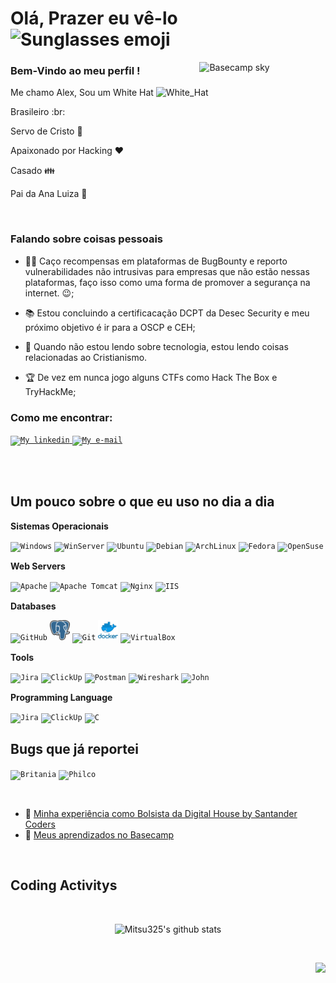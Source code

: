# Olá, Prazer eu vê-lo <img width="30" src="https://emojis.slackmojis.com/emojis/images/1531849430/4246/blob-sunglasses.gif?1531849430" alt="Sunglasses emoji" />

<img align="right" width="40%" src="https://media.giphy.com/media/YxdQy6Vxbvb44/giphy.gif" alt="Basecamp sky" />

### Bem-Vindo ao meu perfil !
<p>
  Me chamo Alex, Sou um White Hat <img width="32" src="https://banner2.cleanpng.com/20180605/uys/kisspng-white-hat-six-thinking-hats-security-hacker-jose-rizal-5b174045b77b41.0502344715282504377516.jpg" alt="White_Hat" /> <p>
  Brasileiro :br: <p>
  Servo de Cristo 🙏 <p>
  Apaixonado por Hacking ❤️<p>
  Casado 👪 <p>
  Pai da Ana Luiza 👶<p>
  
</p>

<br/>

### Falando sobre coisas pessoais

- 👨‍💻 Caço recompensas em plataformas de BugBounty e reporto vulnerabilidades não intrusivas para empresas que não estão nessas plataformas, faço isso como uma forma de promover a segurança na internet.  :wink:;

- 📚 Estou concluindo a certificacação DCPT da Desec Security e meu próximo objetivo é ir para a OSCP e CEH; 

- 💬 Quando não estou lendo sobre tecnologia, estou lendo coisas relacionadas ao Cristianismo. 

- 🏆 De vez em nunca jogo alguns CTFs como Hack The Box e TryHackMe;

### Como me encontrar:

<a href="https://www.linkedin.com/in/alexfariasantos/">
  <code><img alt="My linkedin" width="28" src="https://www.flaticon.com/svg/vstatic/svg/145/145807.svg" /></code>
</a>

<a href="mailto:alexfarias01@outlook.com">
  <code><img alt="My e-mail" width="28" src="https://www.flaticon.com/svg/static/icons/svg/324/324123.svg" /></code>
</a>

<br/><br/>

## Um pouco sobre o que eu uso no dia a dia 


**Sistemas Operacionais**

<code><img height="32" src="https://cdn3.iconfinder.com/data/icons/popular-services-brands-vol-2/512/windows-512.png" alt="Windows"/></code>
<code><img height="32" src="https://gtltecnologia.com.br/wp-content/uploads/2017/05/windows-server-logo-300x159.png" alt="WinServer"/></code>
<code><img height="32" src="https://cdn3.iconfinder.com/data/icons/popular-services-brands-vol-2/512/ubuntu-512.png" alt="Ubuntu"/></code>
<code><img height="32" src="https://cdn0.iconfinder.com/data/icons/flat-round-system/512/debian-512.png" alt="Debian"/></code>
<code><img height="32" src="https://cdn0.iconfinder.com/data/icons/flat-round-system/512/archlinux-512.png" alt="ArchLinux"/></code>
<code><img height="32" src="https://cdn1.iconfinder.com/data/icons/Futurosoft%20Icons%200.5.2/128x128/apps/fedora.png" alt="Fedora"/></code>
<code><img height="32" src="https://cdn0.iconfinder.com/data/icons/flat-round-system/512/opensuse-512.png" alt="OpenSuse"/></code>


**Web Servers**

<code><img height="32" src="https://cdn.iconscout.com/icon/free/png-256/apache-8-1174973.png" alt="Apache"/></code>
<code><img height="32" src="https://upload.wikimedia.org/wikipedia/commons/thumb/7/7b/Tomcat-logo.svg/1200px-Tomcat-logo.svg.png" alt="Apache Tomcat"/></code>
<code><img height="32" src="https://pics.freeicons.io/uploads/icons/png/2377737431551941711-512.png" alt="Nginx"/></code>
<code><img height="32" src="https://secureanycloud.com/wp-content/uploads/sites/33/2019/04/Microsoft-IIS_1.png" alt="IIS"/></code>


**Databases**

<code><img height="32" src="https://cdn4.iconfinder.com/data/icons/logos-3/181/MySQL-512.png" alt="GitHub"/></code>
<code><img height="32" src="https://raw.githubusercontent.com/github/explore/80688e429a7d4ef2fca1e82350fe8e3517d3494d/topics/postgresql/postgresql.png" alt="Bitbucket"/></code>
<code><img height="32" src="https://cdn4.iconfinder.com/data/icons/flat-brand-logo-2/512/oracle-512.png" alt="Git"/></code>
<code><img height="32" src="https://raw.githubusercontent.com/github/explore/80688e429a7d4ef2fca1e82350fe8e3517d3494d/topics/docker/docker.png" alt="Docker"/></code>
<code><img height="32" src="https://img.utdstc.com/icon/c2f/773/c2f7733df6524599afea694769062bc12d389fb4178f8be7b644c5e802fbbc17:200" alt="VirtualBox"/></code>

**Tools**

<code><img height="32" src="https://pbs.twimg.com/profile_images/580131056629735424/2ENTk2K2.png" alt="Jira"/></code>
<code><img height="32" src="https://nmap.org/images/nmap-logo-256x256.png" alt="ClickUp"/></code>
<code><img height="32" src="https://avatars.githubusercontent.com/u/13749115?s=400&v=4" alt="Postman"/></code>
<code><img height="32" src="https://upload.wikimedia.org/wikipedia/commons/thumb/d/df/Wireshark_icon.svg/1200px-Wireshark_icon.svg.png" alt="Wireshark"/></code>
<code><img height="32" src="https://static.techspot.com/images2/downloads/topdownload/2017/05/jtr.png" alt="John"/></code>


**Programming Language**

<code><img height="32" src="https://img2.gratispng.com/20180808/ytw/kisspng-bash-shell-script-bourne-shell-scripting-language-create-and-delete-files-and-folders-in-bash-from-5b6ab0e6d589e2.2952756215337187588747.jpg" alt="Jira"/></code>
<code><img height="32" src="https://cdn.iconscout.com/icon/free/png-512/python-2752092-2284909.png" alt="ClickUp"/></code>
<code><img height="32" src="https://cdn.iconscout.com/icon/free/png-512/c-58-1175247.png" alt="C"/></code>

## Bugs que já reportei

<code><img height="32" src="https://britania.vteximg.com.br/arquivos/logo-britania-blue-20.png" alt="Britania"/></code>
<code><img height="32" src="https://philco.vteximg.com.br/arquivos/logo-philco-black-20.png" alt="Philco"/></code>

<br/>

- 📌 [Minha experiência como Bolsista da Digital House by Santander Coders](https://www.linkedin.com/pulse/minha-experi%C3%AAncia-como-bolsista-da-digital-house-coders-mashiba/)<br />
- 📌 [Meus aprendizados no Basecamp](https://www.linkedin.com/pulse/meus-aprendizados-basecamp-patr%C3%ADcia-mitsuko-mashiba/)

<br/>

## Coding Activitys

<br/>

<p align="center">
  <img src="https://github-readme-stats.vercel.app/api?username=Mitsu325&show_icons=true&theme=dracula" alt="Mitsu325's github stats" />
</p>

<br/>

<p align="right">
  <a href="#">
      <img src="https://visitor-badge.glitch.me/badge?page_id=Mitsu325.Mitsu325" />
   </a>
</p>
